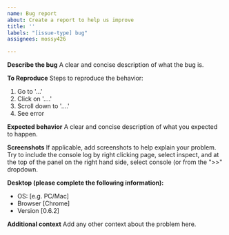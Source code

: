 ```yaml
---
name: Bug report
about: Create a report to help us improve
title: ''
labels: "[issue-type] bug"
assignees: mossy426

---
```


**Describe the bug**
A clear and concise description of what the bug is.

**To Reproduce**
Steps to reproduce the behavior:
1. Go to '...'
2. Click on '....'
3. Scroll down to '....'
4. See error

**Expected behavior**
A clear and concise description of what you expected to happen.

**Screenshots**
If applicable, add screenshots to help explain your problem.  Try to include the console log by right clicking page, select inspect, and at the top of the panel on the right hand side, select console (or from the ">>" dropdown.

**Desktop (please complete the following information):**
 - OS: [e.g. PC/Mac]
 - Browser [Chrome]
 - Version [0.6.2]

**Additional context**
Add any other context about the problem here.
